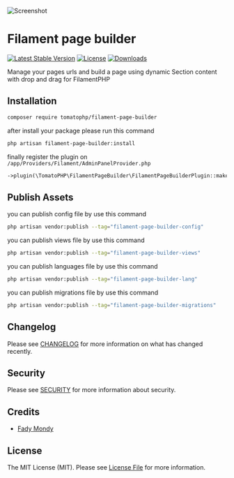 ![Screenshot](https://raw.githubusercontent.com/tomatophp/filament-page-builder/master/art/screenshot.jpg)

# Filament page builder

[![Latest Stable Version](https://poser.pugx.org/tomatophp/filament-page-builder/version.svg)](https://packagist.org/packages/tomatophp/filament-page-builder)
[![License](https://poser.pugx.org/tomatophp/filament-page-builder/license.svg)](https://packagist.org/packages/tomatophp/filament-page-builder)
[![Downloads](https://poser.pugx.org/tomatophp/filament-page-builder/d/total.svg)](https://packagist.org/packages/tomatophp/filament-page-builder)

Manage your pages urls and build a page using dynamic Section content with drop and drag for FilamentPHP

## Installation

```bash
composer require tomatophp/filament-page-builder
```
after install your package please run this command

```bash
php artisan filament-page-builder:install
```

finally register the plugin on `/app/Providers/Filament/AdminPanelProvider.php`

```php
->plugin(\TomatoPHP\FilamentPageBuilder\FilamentPageBuilderPlugin::make())
```


## Publish Assets

you can publish config file by use this command

```bash
php artisan vendor:publish --tag="filament-page-builder-config"
```

you can publish views file by use this command

```bash
php artisan vendor:publish --tag="filament-page-builder-views"
```

you can publish languages file by use this command

```bash
php artisan vendor:publish --tag="filament-page-builder-lang"
```

you can publish migrations file by use this command

```bash
php artisan vendor:publish --tag="filament-page-builder-migrations"
```

## Changelog

Please see [CHANGELOG](CHANGELOG.md) for more information on what has changed recently.

## Security

Please see [SECURITY](SECURITY.md) for more information about security.

## Credits

- [Fady Mondy](mailto:info@3x1.io)

## License

The MIT License (MIT). Please see [License File](LICENSE.md) for more information.
